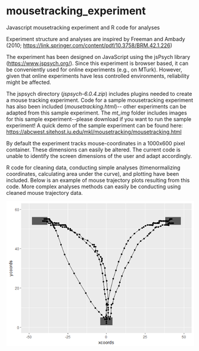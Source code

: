 # mousetracking_experiment
Javascript mousetracking experiment and R code for analyses

Experiment structure and analyses are inspired by Freeman and Ambady (2010; https://link.springer.com/content/pdf/10.3758/BRM.42.1.226)

The experiment has been designed on JavaScript using the jsPsych library (https://www.jspsych.org/). Since this experiment is browser based, it can be conveniently used for online experiments (e.g., on MTurk). However, given that online experiments have less controlled environments, reliability might be affected.

The jspsych directory (_jspsych-6.0.4.zip_) includes plugins needed to create a mouse tracking experiment. Code for a sample mousetracking experiment has also been included (_mousetracking.html_)-- other experiments can be adapted from this sample experiment. The _mt_img_ folder includes images for this sample experiment--please download if you want to run the sample experiment! A quick demo of the sample experiment can be found here: https://abcwest.sitehost.iu.edu/mkl/mousetracking/mousetracking.html

By default the experiment tracks mouse-coordinates in a 1000x600 pixel container. These dimensions can easily be altered. The current code is unable to identify the screen dimensions of the user and adapt accordingly.

R code for cleaning data, conducting simple analyses (timenormalizing coordinates, calculating area under the curve), and plotting have been included. Below is an example of mouse trajectory plots resulting from this code. More complex analyses methods can easily be conducting using cleaned mouse trajectory data.

![mt_fig](mt_fig.png)
